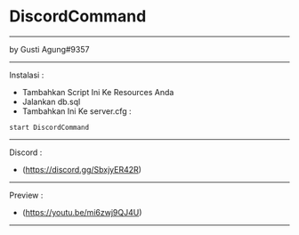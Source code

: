 # DiscordCommand
-----------------------------------------------------------
by Gusti Agung#9357

-----------------------------------------------------------

Instalasi :
+ Tambahkan Script Ini Ke Resources Anda
+ Jalankan db.sql
+ Tambahkan Ini Ke server.cfg :
```
start DiscordCommand
```

-----------------------------------------------------------

Discord :
+ (https://discord.gg/SbxjyER42R)

-----------------------------------------------------------

Preview :
+ (https://youtu.be/mi6zwj9QJ4U)

-----------------------------------------------------------
